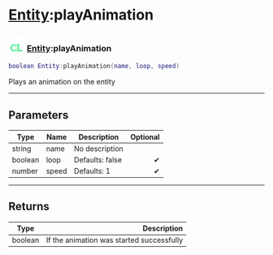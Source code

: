 # [Entity](../entity/README.md):playAnimation

### <img src="../../.gitbook/assets/client.png" width="32" height="32" /> [Entity](../entity/README.md):playAnimation

```lua
boolean Entity:playAnimation(name, loop, speed)
```

Plays an animation on the entity<br>

-----------------
## Parameters

| Type   | Name | Description | Optional |
| ------ | ---- | ----------- | -------: |
| string | name | No description |   |
| boolean | loop | Defaults: false | ✔ |
| number | speed | Defaults: 1 | ✔ |

-----------------
## Returns

| Type   | Description |
| ------ | ----------: |
| boolean | If the animation was started successfully |
